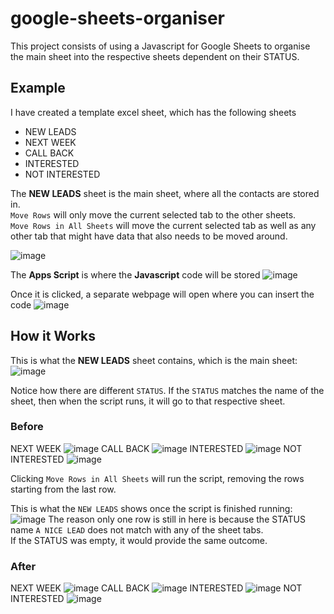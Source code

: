 # google-sheets-organiser
This project consists of using a Javascript for Google Sheets to organise the main sheet into the respective sheets dependent on their STATUS.

## Example
I have created a template excel sheet, which has the following sheets <br>
- NEW LEADS
- NEXT WEEK
- CALL BACK
- INTERESTED
- NOT INTERESTED<br>

The **NEW LEADS** sheet is the main sheet, where all the contacts are stored in. <br>
`Move Rows` will only move the current selected tab to the other sheets. <br>
`Move Rows in All Sheets` will move the current selected tab as well as any other tab that might have data that also needs to be moved around.

![image](https://github.com/danialjivraj/google-Sheets-Status-Organiser/assets/61945058/3604f2d0-288c-4c5c-ae61-a70ffdf5a26c)

The **Apps Script** is where the **Javascript** code will be stored
![image](https://github.com/danialjivraj/google-Sheets-Status-Organiser/assets/61945058/041d1cd4-854f-4b3a-87e3-26224af8557c)

Once it is clicked, a separate webpage will open where you can insert the code
![image](https://github.com/danialjivraj/google-Sheets-Status-Organiser/assets/61945058/de4acb0a-c4fb-4dd1-8982-f4a90ef1a4b9)

## How it Works
This is what the **NEW LEADS** sheet contains, which is the main sheet:
![image](https://github.com/danialjivraj/google-Sheets-Status-Organiser/assets/61945058/3fd62880-e039-4413-8bf6-5caa0196d846)

Notice how there are different `STATUS`. If the `STATUS` matches the name of the sheet, then when the script runs, it will go to that respective sheet.

### Before

NEXT WEEK
![image](https://github.com/danialjivraj/google-Sheets-Status-Organiser/assets/61945058/c0f1f8eb-e133-4d19-92d5-f57180842ffd)
CALL BACK
![image](https://github.com/danialjivraj/google-Sheets-Status-Organiser/assets/61945058/a91d7b97-5a2b-46b3-a172-8344ec141704)
INTERESTED
![image](https://github.com/danialjivraj/google-Sheets-Status-Organiser/assets/61945058/276581c4-b995-4a2e-8db6-d277075a69d7)
NOT INTERESTED
![image](https://github.com/danialjivraj/google-Sheets-Status-Organiser/assets/61945058/d906232a-8189-43fc-8a2b-5ef91f181945)


Clicking `Move Rows in All Sheets` will run the script, removing the rows starting from the last row.

This is what the `NEW LEADS` shows once the script is finished running:
![image](https://github.com/danialjivraj/google-Sheets-Status-Organiser/assets/61945058/102e4fa8-8ef3-47e8-9e4c-5c008309be53)
The reason only one row is still in here is because the STATUS name `A NICE LEAD` does not match with any of the sheet tabs. <br>
If the STATUS was empty, it would provide the same outcome.

### After

NEXT WEEK
![image](https://github.com/danialjivraj/google-Sheets-Status-Organiser/assets/61945058/38bc9388-9f2f-49bc-b04f-458d03915c31)
CALL BACK
![image](https://github.com/danialjivraj/google-Sheets-Status-Organiser/assets/61945058/4257103c-9798-41e4-8cf4-4b9f9b277e40)
INTERESTED
![image](https://github.com/danialjivraj/google-Sheets-Status-Organiser/assets/61945058/8c7cec03-e057-4432-b837-d50b0bec1741)
NOT INTERESTED
![image](https://github.com/danialjivraj/google-Sheets-Status-Organiser/assets/61945058/9f65baa3-653b-4f82-aac8-a431b72e425e)
